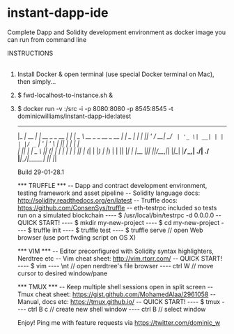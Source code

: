 # instant-dapp-ide
Complete Dapp and Solidity development environment as docker image you can run from command line

INSTRUCTIONS  
&nbsp;  
1) Install Docker & open terminal (use special Docker terminal on Mac), then simply...  
2) $ fwd-localhost-to-instance.sh &  
3) $ docker run -v <your-code-folder>:/src -i -p 8080:8080 -p 8545:8545 -t dominicwilliams/instant-dapp-ide:latest

     ___           _              _     ____                      ___ ____  _____ 
    |_ _|_ __  ___| |_ __ _ _ __ | |_  |  _ \  __ _ _ __  _ __   |_ _|  _ \| ____|
     | || '_ \/ __| __/ _` | '_ \| __| | | | |/ _` | '_ \| '_ \   | || | | |  _|  
     | || | | \__ \ || (_| | | | | |_  | |_| | (_| | |_) | |_) |  | || |_| | |___ 
    |___|_| |_|___/\__\__,_|_| |_|\__| |____/ \__,_| .__/| .__/  |___|____/|_____|
                                                   |_|   |_|                      
    
     Build 29-01-28.1
     
     *** TRUFFLE ***
     -- Dapp and contract development environment, testing framework and asset pipeline
     -- Solidity language docs: http://solidity.readthedocs.org/en/latest
     -- Truffle docs: https://github.com/ConsenSys/truffle
     -- eth-testrpc included so tests run on a simulated blockchain
     ---- $ /usr/local/bin/testrpc -d 0.0.0.0
     -- QUICK START!
     ---- $ mkdir my-new-project
     ---- $ cd my-new-project
     ---- $ truffle init
     ---- $ truffle test
     ---- $ truffle serve      // open Web browser (use port fwding script on OS X)
     
     *** VIM ***
     -- Editor preconfigured with Solidity syntax highlighters, Nerdtree etc
     -- Vim cheat sheet: http://vim.rtorr.com/
     -- QUICK START!
     ---- $ vim
     ---- \nt                  // open nerdtree's file browser
     ---- ctrl W <arrow-key>   // move cursor to desired window/pane
     
     *** TMUX ***
     -- Keep multiple shell sessions open in split screen
     -- Tmux cheat sheet: https://gist.github.com/MohamedAlaa/2961058
     -- Manual, docs etc: https://tmux.github.io/
     -- QUICK START!
     ---- $ tmux
     ---- ctrl B c             // create new shell window
     ---- ctrl B <number>      // select window
     
     Enjoy! Ping me with feature requests via https://twitter.com/dominic_w
